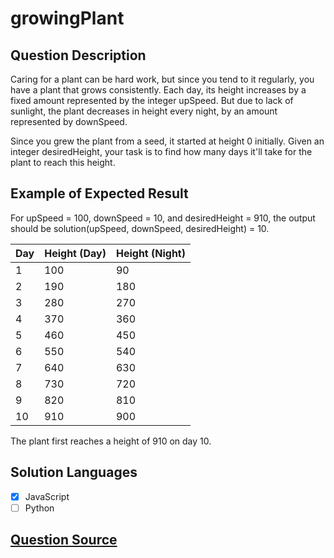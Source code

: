 # growingPlant

## Question Description

Caring for a plant can be hard work, but since you tend to it regularly, you have a plant that grows consistently. Each day, its height increases by a fixed amount represented by the integer upSpeed. But due to lack of sunlight, the plant decreases in height every night, by an amount represented by downSpeed.

Since you grew the plant from a seed, it started at height 0 initially. Given an integer desiredHeight, your task is to find how many days it'll take for the plant to reach this height.

## Example of Expected Result

For upSpeed = 100, downSpeed = 10, and desiredHeight = 910, the output should be
solution(upSpeed, downSpeed, desiredHeight) = 10.

| Day | Height (Day) | Height (Night) |
| --- | ------------ | -------------- |
| 1   | 100          | 90             |
| 2   | 190          | 180            |
| 3   | 280          | 270            |
| 4   | 370          | 360            |
| 5   | 460          | 450            |
| 6   | 550          | 540            |
| 7   | 640          | 630            |
| 8   | 730          | 720            |
| 9   | 820          | 810            |
| 10  | 910          | 900            |

The plant first reaches a height of 910 on day 10.

## Solution Languages

- [x] JavaScript
- [ ] Python

## [Question Source](https://app.codesignal.com/arcade/intro/level-9/xHvruDnQCx7mYom3T)
